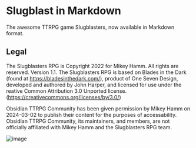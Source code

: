 # Slugblast in Markdown
The awesome TTRPG game Slugblasters, now available in Markdown format.


## Legal

The Slugblasters RPG is Copyright 2022 for Mikey Hamm. All rights are reserved. Version 1.1.
The Slugblasters RPG is based on Blades in the Dark (found at https://bladesinthedark.com/), product of One Seven Design, developed and authored by John Harper, and licensed for use under the reative Common Attribution 3.0 Unported license. (https://creativecommons.org/licenses/by/3.0/)

Obsidian TTRPG Community has been given permission by Mikey Hamm on 2024-03-02 to publish their content for the purposes of accessability. Obsidian TTRPG Community, its maintainers, and members, are not officially affiliated with Mikey Hamm and the Slugblasters RPG team.

![image](https://github.com/Obsidian-TTRPG-Community/Slugblasters-in-Markdown/assets/68425372/19dba240-7b24-41ea-b604-0e139010968e)
